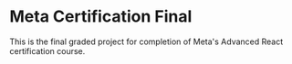 # Meta Certification Final

This is the final graded project for completion of Meta's Advanced React certification course.

